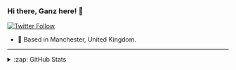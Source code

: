 ### Hi there, Ganz here! 👋

[![Twitter Follow](https://img.shields.io/twitter/follow/Ganzeth?color=1DA1F2&logo=twitter&style=for-the-badge)](https://twitter.com/intent/follow?original_referer=https%3A%2F%2Fgithub.com%2FGanzeth&screen_name=Ganzeth)

- 🤝 Based in Manchester, United Kingdom.

---

<details>
  <summary>:zap: GitHub Stats</summary>

  <img align="left" alt="Ganzeth's GitHub Stats" src="https://github-readme-stats.vercel.app/api?username=undervalue&count_private=true&theme=dark&show_icons=true&hide_border=true" />

</details>
